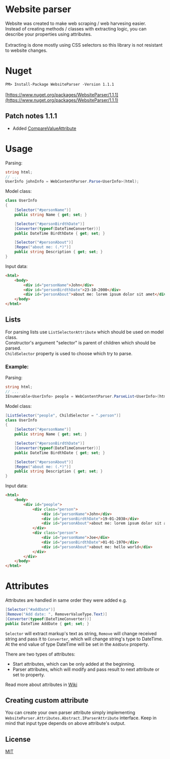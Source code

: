 # Website parser

Website was created to make web scraping / web harvesing easier. \
Instead of creating methods / classes with extracting logic, you can describe your properties using attributes.\
\
Extracting is done mostly using CSS selectors so this library is not resistant to website changes.

# Nuget
`
PM> Install-Package WebsiteParser -Version 1.1.1
`\
\
[https://www.nuget.org/packages/WebsiteParser/1.1.1](https://www.nuget.org/packages/WebsiteParser/1.1.1)

## Patch notes 1.1.1

- Added [CompareValueAttribute](https://github.com/jasniec/WebsiteParser/wiki/CompareValueAttribute)

# Usage

Parsing:
```csharp
string html;
// ...
UserInfo johnInfo = WebContentParser.Parse<UserInfo>(html);
```

Model class:
```csharp
class UserInfo
{
    [Selector("#personName")]
    public string Name { get; set; }

    [Selector("#personBirdthDate")]
    [Converter(typeof(DateTimeConverter))]
    public DateTime BirdthDate { get; set; }

    [Selector("#personAbout")]
    [Regex("about me: (.*)")]
    public string Description { get; set; }
}
```

Input data:
```html
<html>
    <body>
        <div id="personName">John</div>
        <div id="personBirdthDate">23-10-2000</div>
        <div id="personAbout">about me: lorem ipsum dolor sit amet</div>
    </body>
</html>
```

## Lists
For parsing lists use `ListSelectorAttribute` which should be used on model class. \
Constructor's argument "selector" is parent of children which should be parsed. \
`ChildSelector` property is used to choose which try to parse.

### Example:

Parsing:
```csharp
string html;
// ...
IEnumerable<UserInfo> people = WebContentParser.ParseList<UserInfo>(html);
```

Model class:
```csharp
[ListSelector("people", ChildSelector = ".person")]
class UserInfo
{
    [Selector("#personName")]
    public string Name { get; set; }

    [Selector("#personBirdthDate")]
    [Converter(typeof(DateTimeConverter))]
    public DateTime BirdthDate { get; set; }

    [Selector("#personAbout")]
    [Regex("about me: (.*)")]
    public string Description { get; set; }
}
```

Input data:
```html
<html>
    <body>
        <div id="people">
            <div class="person">
                <div id="personName">John</div>
                <div id="personBirdthDate">19-01-2038</div>
                <div id="personAbout">about me: lorem ipsum dolor sit amet</div>
            </div>
            <div class="person">
                <div id="personName">Joe</div>
                <div id="personBirdthDate">01-01-1970</div>
                <div id="personAbout">about me: hello world</div>
            </div>
        </div>
    </body>
</html>
```



# Attributes

Attributes are handled in same order they were added e.g.
```csharp
[Selector("#addDate")]
[Remove("Add date: ", RemoverValueType.Text)]
[Converter(typeof(DateTimeConverter))]
public DateTime AddDate { get; set; }
```
`Selector` will extract markup's text as string, `Remove` will change received string and pass it to `Converter`, which will change string's type to DateTime. At the end value of type DateTime will be set in the `AddDate` property.


There are two types of attributes:
- Start attributes, which can be only added at the beginning.
- Parser attributes, which will modify and pass result to next attribute or set to property.

Read more about attributes in [Wiki](https://github.com/jasniec/WebsiteParser/wiki)

## Creating custom attribute
You can create your own parser attribute simply implementing `WebsiteParser.Attributes.Abstract.IParserAttribute` interface. Keep in mind that input type depends on above attribute's output.

## License
[MIT](https://choosealicense.com/licenses/mit/)
